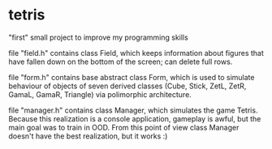 tetris
======

"first" small project to improve my programming skills 

file "field.h" contains class Field, which keeps information about figures that have fallen down on the bottom of the screen; can delete full rows.

file "form.h" contains base abstract class Form, which is used to simulate behaviour of objects of seven derived classes (Cube, Stick, ZetL, ZetR, GamaL, GamaR, Triangle) via polimorphic architecture.

file "manager.h" contains class Manager, which simulates the game Tetris. Because this realization is a console application, gameplay is awful, but the main goal was to train in OOD. From this point of view class Manager doesn't have the best realization, but it works :)
